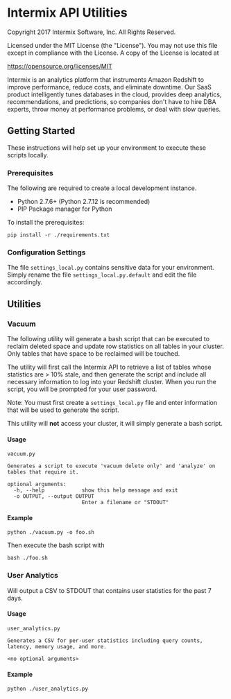 # Intermix API Utilities

Copyright 2017 Intermix Software, Inc. All Rights Reserved.

Licensed under the MIT License (the "License"). You may not use this file except in compliance with the License. A copy of the License is located at

https://opensource.org/licenses/MIT

Intermix is an analytics platform that instruments Amazon Redshift to improve performance, reduce costs, and eliminate downtime.
Our SaaS product intelligently tunes databases in the cloud, provides deep analytics, recommendations, and predictions, so companies don't have
to hire DBA experts, throw money at performance problems, or deal with slow queries.


## Getting Started

These instructions will help set up your environment to execute these scripts locally.


### Prerequisites

The following are required to create a local development instance.

+ Python 2.7.6+ (Python 2.7.12 is recommended)
+ PIP Package manager for Python

To install the prerequisites:

```
pip install -r ./requirements.txt
```

### Configuration Settings

The file `settings_local.py` contains sensitive data for your environment. 
Simply rename the file `settings_local.py.default` and edit the file accordingly.


## Utilities

### Vacuum

The following utility will generate a bash script that can be executed to reclaim deleted space and update row statistics on all tables in your cluster.
Only tables that have space to be reclaimed will be touched.

The utility will first call the Intermix API to retrieve a list of tables whose statistics are > 10% stale,
and then generate the script and include all necessary information to log into your Redshift cluster. When you run the script, you
will be prompted for your user password.

Note: You must first create a `settings_local.py` file and enter information that will be used to generate the script.

This utility will **not** access your cluster, it will simply generate a bash script.
 
#### Usage

```
vacuum.py

Generates a script to execute 'vacuum delete only' and 'analyze' on tables that require it.

optional arguments:
  -h, --help            show this help message and exit
  -o OUTPUT, --output OUTPUT
                        Enter a filename or "STDOUT"
```



#### Example

```
python ./vacuum.py -o foo.sh
```

Then execute the bash script with

```
bash ./foo.sh
```


### User Analytics

Will output a CSV to STDOUT that contains user statistics for the past 7 days.
 
#### Usage

```
user_analytics.py

Generates a CSV for per-user statistics including query counts, latency, memory usage, and more.

<no optional arguments>

```



#### Example

```
python ./user_analytics.py
```

